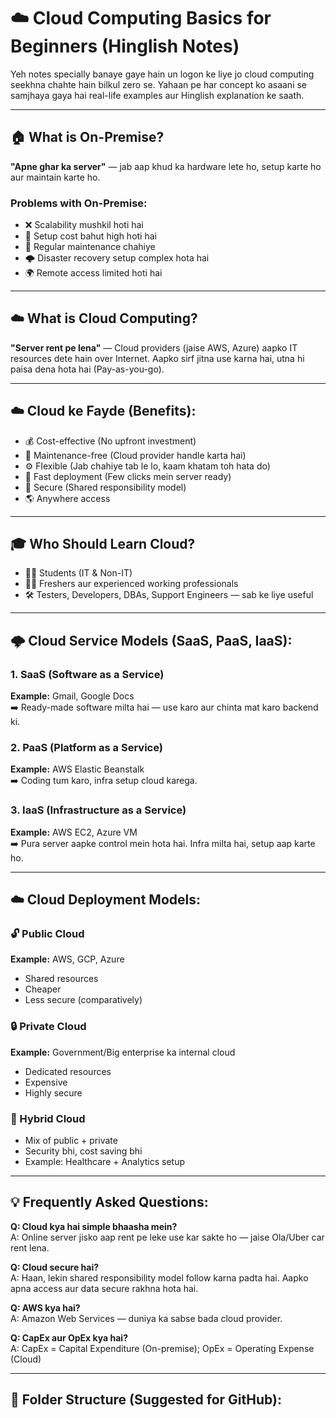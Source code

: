 # ☁️ Cloud Computing Basics for Beginners (Hinglish Notes)

Yeh notes specially banaye gaye hain un logon ke liye jo cloud computing seekhna chahte hain bilkul zero se. Yahaan pe har concept ko asaani se samjhaya gaya hai real-life examples aur Hinglish explanation ke saath.

---

## 🏠 What is On-Premise?
**"Apne ghar ka server"** — jab aap khud ka hardware lete ho, setup karte ho aur maintain karte ho.

### Problems with On-Premise:
- ❌ Scalability mushkil hoti hai
- 💸 Setup cost bahut high hoti hai
- 🔧 Regular maintenance chahiye
- 🌩 Disaster recovery setup complex hota hai
- 🌍 Remote access limited hoti hai

---

## ☁️ What is Cloud Computing?
**"Server rent pe lena"** — Cloud providers (jaise AWS, Azure) aapko IT resources dete hain over Internet. Aapko sirf jitna use karna hai, utna hi paisa dena hota hai (Pay-as-you-go).

---

## ☁️ Cloud ke Fayde (Benefits):
- 💰 Cost-effective (No upfront investment)
- 🔧 Maintenance-free (Cloud provider handle karta hai)
- ⚙️ Flexible (Jab chahiye tab le lo, kaam khatam toh hata do)
- 🚀 Fast deployment (Few clicks mein server ready)
- 🔐 Secure (Shared responsibility model)
- 🌎 Anywhere access

---

## 🎓 Who Should Learn Cloud?
- 👨‍🎓 Students (IT & Non-IT)
- 👨‍💻 Freshers aur experienced working professionals
- 🛠 Testers, Developers, DBAs, Support Engineers — sab ke liye useful

---

## 🌩 Cloud Service Models (SaaS, PaaS, IaaS):

### 1. SaaS (Software as a Service)
**Example:** Gmail, Google Docs  
➡️ Ready-made software milta hai — use karo aur chinta mat karo backend ki.

### 2. PaaS (Platform as a Service)
**Example:** AWS Elastic Beanstalk  
➡️ Coding tum karo, infra setup cloud karega.

### 3. IaaS (Infrastructure as a Service)
**Example:** AWS EC2, Azure VM  
➡️ Pura server aapke control mein hota hai. Infra milta hai, setup aap karte ho.

---

## ☁️ Cloud Deployment Models:

### 🔓 Public Cloud
**Example:** AWS, GCP, Azure  
- Shared resources
- Cheaper
- Less secure (comparatively)

### 🔒 Private Cloud
**Example:** Government/Big enterprise ka internal cloud  
- Dedicated resources
- Expensive
- Highly secure

### 🔄 Hybrid Cloud
- Mix of public + private
- Security bhi, cost saving bhi
- Example: Healthcare + Analytics setup

---

## 💡 Frequently Asked Questions:

**Q: Cloud kya hai simple bhaasha mein?**  
A: Online server jisko aap rent pe leke use kar sakte ho — jaise Ola/Uber car rent lena.

**Q: Cloud secure hai?**  
A: Haan, lekin shared responsibility model follow karna padta hai. Aapko apna access aur data secure rakhna hota hai.

**Q: AWS kya hai?**  
A: Amazon Web Services — duniya ka sabse bada cloud provider.

**Q: CapEx aur OpEx kya hai?**  
A: CapEx = Capital Expenditure (On-premise); OpEx = Operating Expense (Cloud)

---

## 📂 Folder Structure (Suggested for GitHub):
